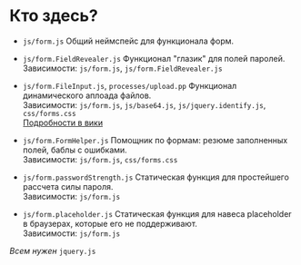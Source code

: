 # Кто здесь?

* `js/form.js` Общий неймспейс для функционала форм.

* `js/form.FieldRevealer.js` Функционал "глазик" для полей паролей.  
Зависимости: `js/form.js`, `js/form.FieldRevealer.js`

* `js/form.FileInput.js`, `processes/upload.pp` Функционал динамического аплоада файлов.  
Зависимости: `js/form.js`, `js/base64.js`, `js/jquery.identify.js`, `css/forms.css`  
[Подробности в вики](https://github.com/triangle/form/wiki/form.FileInput)

* `js/form.FormHelper.js` Помощник по формам: резюме заполненных полей, баблы с ошибками.  
Зависимости: `js/form.js`, `css/forms.css`

* `js/form.passwordStrength.js` Статическая функция для простейшего рассчета силы пароля.  
Зависимости: `js/form.js`

* `js/form.placeholder.js` Статическая функция для навеса placeholder в браузерах, 
которые его не поддерживают.  
Зависимости: `js/form.js`

_Всем нужен_ `jquery.js`
